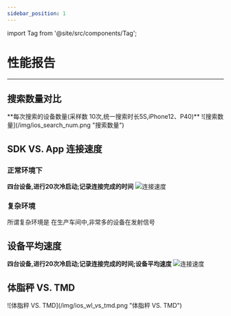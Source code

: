 ```yaml
---
sidebar_position: 1
---
```


import Tag from '@site/src/components/Tag';


# 性能报告
--- 



## 搜索数量对比
<Tag text="App - 蓝色" color='deepskyblue' />
<Tag text="SDK(iOS) - 绿色" color='green' />
<Tag text="SDK(Android) - 灰色" color='gray' />
**每次搜索的设备数量(采样数 10次,统一搜索时长5S,iPhone12、P40)**
![搜索数量](/img/ios_search_num.png "搜索数量")


## SDK VS. App 连接速度

### 正常环境下
**四台设备,进行20次冷启动;记录连接完成的时间**
<Tag text="SDK - 蓝色" color='deepskyblue' />
<Tag text="App - 绿色" color='green' />
![连接速度](/img/ios_speed_sdk_app.png "连接速度")

### 复杂环境
所谓复杂环境是 在生产车间中,非常多的设备在发射信号


## 设备平均速度
**四台设备,进行20次冷启动;记录连接完成的时间;设备平均速度**
![连接速度](/img/ios_avg.png "连接速度")



## 体脂秤 VS. TMD
<Tag text="App - 蓝色" color='deepskyblue' />
<Tag text="SDK - 橙色" color='orange' />
<Tag text="SDK - 绿色" color='green' />
![体脂秤 VS. TMD](/img/ios_wl_vs_tmd.png "体脂秤 VS. TMD")